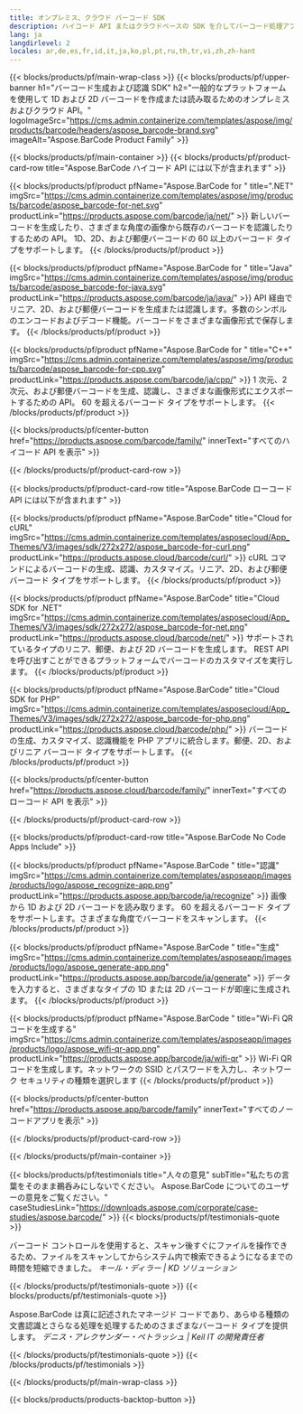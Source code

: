 ```yaml
---
title: オンプレミス、クラウド バーコード SDK
description: ハイコード API またはクラウドベースの SDK を介してバーコード処理アプリケーションを構築します。バーコードの生成または認識にはクロスプラットフォーム アプリを使用します。
lang: ja
langdirlevel: 2
locales: ar,de,es,fr,id,it,ja,ko,pl,pt,ru,th,tr,vi,zh,zh-hant
---
```


{{< blocks/products/pf/main-wrap-class >}}
{{< blocks/products/pf/upper-banner h1="バーコード生成および認識 SDK" h2="一般的なプラットフォームを使用して 1D および 2D バーコードを作成または読み取るためのオンプレミスおよびクラウド API。" logoImageSrc="https://cms.admin.containerize.com/templates/aspose/img/products/barcode/headers/aspose_barcode-brand.svg" imageAlt="Aspose.BarCode Product Family" >}}

{{< blocks/products/pf/main-container >}}
{{< blocks/products/pf/product-card-row title="Aspose.BarCode ハイコード API には以下が含まれます" >}}

{{< blocks/products/pf/product pfName="Aspose.BarCode for " title=".NET" imgSrc="https://cms.admin.containerize.com/templates/aspose/img/products/barcode/aspose_barcode-for-net.svg" productLink="https://products.aspose.com/barcode/ja/net/" >}}
新しいバーコードを生成したり、さまざまな角度の画像から既存のバーコードを認識したりするための API。 1D、2D、および郵便バーコードの 60 以上のバーコード タイプをサポートします。
{{< /blocks/products/pf/product >}}

{{< blocks/products/pf/product pfName="Aspose.BarCode for " title="Java" imgSrc="https://cms.admin.containerize.com/templates/aspose/img/products/barcode/aspose_barcode-for-java.svg" productLink="https://products.aspose.com/barcode/ja/java/" >}}
API 経由でリニア、2D、および郵便バーコードを生成または認識します。多数のシンボルのエンコードおよびデコード機能。バーコードをさまざまな画像形式で保存します。
{{< /blocks/products/pf/product >}}

{{< blocks/products/pf/product pfName="Aspose.BarCode for " title="C++" imgSrc="https://cms.admin.containerize.com/templates/aspose/img/products/barcode/aspose_barcode-for-cpp.svg" productLink="https://products.aspose.com/barcode/ja/cpp/" >}}
1 次元、2 次元、および郵便バーコードを生成、認識し、さまざまな画像形式にエクスポートするための API。 60 を超えるバーコード タイプをサポートします。
{{< /blocks/products/pf/product >}}

{{< blocks/products/pf/center-button href="https://products.aspose.com/barcode/family/" innerText="すべてのハイコード API を表示" >}}

{{< /blocks/products/pf/product-card-row >}}

{{< blocks/products/pf/product-card-row title="Aspose.BarCode ローコード API には以下が含まれます" >}}

{{< blocks/products/pf/product pfName="Aspose.BarCode" title="Cloud for cURL" imgSrc="https://cms.admin.containerize.com/templates/asposecloud/App_Themes/V3/images/sdk/272x272/aspose_barcode-for-curl.png" productLink="https://products.aspose.cloud/barcode/curl/" >}}
cURL コマンドによるバーコードの生成、認識、カスタマイズ。リニア、2D、および郵便バーコード タイプをサポートします。
{{< /blocks/products/pf/product >}}

{{< blocks/products/pf/product pfName="Aspose.BarCode" title="Cloud SDK for .NET" imgSrc="https://cms.admin.containerize.com/templates/asposecloud/App_Themes/V3/images/sdk/272x272/aspose_barcode-for-net.png" productLink="https://products.aspose.cloud/barcode/net/" >}}
サポートされているタイプのリニア、郵便、および 2D バーコードを生成します。 REST API を呼び出すことができるプラットフォームでバーコードのカスタマイズを実行します。
{{< /blocks/products/pf/product >}}

{{< blocks/products/pf/product pfName="Aspose.BarCode" title="Cloud SDK for PHP" imgSrc="https://cms.admin.containerize.com/templates/asposecloud/App_Themes/V3/images/sdk/272x272/aspose_barcode-for-php.png" productLink="https://products.aspose.cloud/barcode/php/" >}}
バーコードの生成、カスタマイズ、認識機能を PHP アプリに統合します。郵便、2D、およびリニア バーコード タイプをサポートします。
{{< /blocks/products/pf/product >}}

{{< blocks/products/pf/center-button href="https://products.aspose.cloud/barcode/family/" innerText="すべてのローコード API を表示" >}}

{{< /blocks/products/pf/product-card-row >}}

{{< blocks/products/pf/product-card-row title="Aspose.BarCode No Code Apps Include" >}}

{{< blocks/products/pf/product pfName="Aspose.BarCode " title="認識" imgSrc="https://cms.admin.containerize.com/templates/asposeapp/images/products/logo/aspose_recognize-app.png" productLink="https://products.aspose.app/barcode/ja/recognize" >}}
画像から 1D および 2D バーコードを読み取ります。 60 を超えるバーコード タイプをサポートします。さまざまな角度でバーコードをスキャンします。
{{< /blocks/products/pf/product >}}

{{< blocks/products/pf/product pfName="Aspose.BarCode " title="生成" imgSrc="https://cms.admin.containerize.com/templates/asposeapp/images/products/logo/aspose_generate-app.png" productLink="https://products.aspose.app/barcode/ja/generate" >}}
データを入力すると、さまざまなタイプの 1D または 2D バーコードが即座に生成されます。
{{< /blocks/products/pf/product >}}

{{< blocks/products/pf/product pfName="Aspose.BarCode " title="Wi-Fi QRコードを生成する" imgSrc="https://cms.admin.containerize.com/templates/asposeapp/images/products/logo/aspose_wifi-qr-app.png" productLink="https://products.aspose.app/barcode/ja/wifi-qr" >}}
Wi-Fi QR コードを生成します。ネットワークの SSID とパスワードを入力し、ネットワーク セキュリティの種類を選択します
{{< /blocks/products/pf/product >}}

{{< blocks/products/pf/center-button href="https://products.aspose.app/barcode/family" innerText="すべてのノーコードアプリを表示" >}}

{{< /blocks/products/pf/product-card-row >}}

{{< /blocks/products/pf/main-container >}}

<!--peoplesSayingSection-->
{{< blocks/products/pf/testimonials title="人々の意見" subTitle="私たちの言葉をそのまま鵜呑みにしないでください。 Aspose.BarCode についてのユーザーの意見をご覧ください。" caseStudiesLink="https://downloads.aspose.com/corporate/case-studies/aspose.barcode/" >}}
{{< blocks/products/pf/testimonials-quote >}}
<p class="first">
 バーコード コントロールを使用すると、スキャン後すぐにファイルを操作できるため、ファイルをスキャンしてからシステム内で検索できるようになるまでの時間を短縮できました。 <em>キール・ディラー | KD ソリューション</em>
</p>
{{< /blocks/products/pf/testimonials-quote >}}
{{< blocks/products/pf/testimonials-quote >}}
<p class="second">
 Aspose.BarCode は真に記述されたマネージド コードであり、あらゆる種類の文書認識とさらなる処理を処理するためのさまざまなバーコード タイプを提供します。 <em>デニス・アレクサンダー・ペトラッシュ | Keil IT の開発責任者</em>
</p>
{{< /blocks/products/pf/testimonials-quote >}}
{{< /blocks/products/pf/testimonials >}}
<!--peoplesSayingSection End-->

{{< /blocks/products/pf/main-wrap-class >}}

{{< blocks/products/products-backtop-button >}}